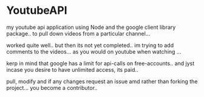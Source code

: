 # YoutubeAPI
my youtube api application using Node and the google client library package.. to pull down  videos from a particular channel... 

worked quite well.. but then its not yet completed.. im trying to add comments to the videos... as you would on youtube when watching ...

kerp in mind that google has a limit for api-calls on free-accounts.. and jyst incase you desire to have unlimited access, its paid..

pull, modify and if any changes request an issue amd rather than forking the project... you become a contributor..
